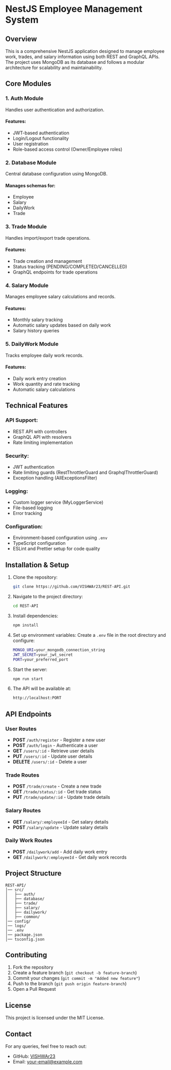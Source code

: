 
# NestJS Employee Management System

## Overview
This is a comprehensive NestJS application designed to manage employee work, trades, and salary information using both REST and GraphQL APIs. The project uses MongoDB as its database and follows a modular architecture for scalability and maintainability.

## Core Modules

### 1. Auth Module
Handles user authentication and authorization.
#### Features:
- JWT-based authentication
- Login/Logout functionality
- User registration
- Role-based access control (Owner/Employee roles)

### 2. Database Module
Central database configuration using MongoDB.
#### Manages schemas for:
- Employee
- Salary
- DailyWork
- Trade

### 3. Trade Module
Handles import/export trade operations.
#### Features:
- Trade creation and management
- Status tracking (PENDING/COMPLETED/CANCELLED)
- GraphQL endpoints for trade operations

### 4. Salary Module
Manages employee salary calculations and records.
#### Features:
- Monthly salary tracking
- Automatic salary updates based on daily work
- Salary history queries

### 5. DailyWork Module
Tracks employee daily work records.
#### Features:
- Daily work entry creation
- Work quantity and rate tracking
- Automatic salary calculations

## Technical Features

### API Support:
- REST API with controllers
- GraphQL API with resolvers
- Rate limiting implementation

### Security:
- JWT authentication
- Rate limiting guards (RestThrottlerGuard and GraphqlThrottlerGuard)
- Exception handling (AllExceptionsFilter)

### Logging:
- Custom logger service (MyLoggerService)
- File-based logging
- Error tracking

### Configuration:
- Environment-based configuration using `.env`
- TypeScript configuration
- ESLint and Prettier setup for code quality

## Installation & Setup

1. Clone the repository:
   ```sh
   git clone https://github.com/VISHWAr23/REST-API.git
   ```

2. Navigate to the project directory:
   ```sh
   cd REST-API
   ```

3. Install dependencies:
   ```sh
   npm install
   ```

4. Set up environment variables:
   Create a `.env` file in the root directory and configure:
   ```sh
   MONGO_URI=your_mongodb_connection_string
   JWT_SECRET=your_jwt_secret
   PORT=your_preferred_port
   ```

5. Start the server:
   ```sh
   npm run start
   ```

6. The API will be available at:
   ```sh
   http://localhost:PORT
   ```

## API Endpoints

### User Routes
- **POST** `/auth/register` - Register a new user
- **POST** `/auth/login` - Authenticate a user
- **GET** `/users/:id` - Retrieve user details
- **PUT** `/users/:id` - Update user details
- **DELETE** `/users/:id` - Delete a user

### Trade Routes
- **POST** `/trade/create` - Create a new trade
- **GET** `/trade/status/:id` - Get trade status
- **PUT** `/trade/update/:id` - Update trade details

### Salary Routes
- **GET** `/salary/:employeeId` - Get salary details
- **POST** `/salary/update` - Update salary details

### Daily Work Routes
- **POST** `/dailywork/add` - Add daily work entry
- **GET** `/dailywork/:employeeId` - Get daily work records

## Project Structure
```
REST-API/
│── src/
│   ├── auth/
│   ├── database/
│   ├── trade/
│   ├── salary/
│   ├── dailywork/
│   ├── common/
│── config/
│── logs/
│── .env
│── package.json
│── tsconfig.json
```

## Contributing
1. Fork the repository
2. Create a feature branch (`git checkout -b feature-branch`)
3. Commit your changes (`git commit -m "Added new feature"`)
4. Push to the branch (`git push origin feature-branch`)
5. Open a Pull Request

## License
This project is licensed under the MIT License.

## Contact
For any queries, feel free to reach out:
- GitHub: [VISHWAr23](https://github.com/VISHWAr23)
- Email: your-email@example.com

